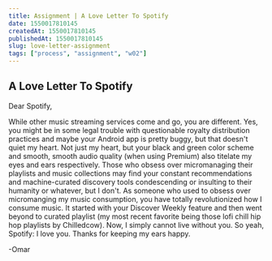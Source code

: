 ```yaml
---
title: Assignment | A Love Letter To Spotify
date: 1550017810145
createdAt: 1550017810145
publishedAt: 1550017810145
slug: love-letter-assignment
tags: ["process", "assignment", "w02"]
---
```


## A Love Letter To Spotify

Dear Spotify,

While other music streaming services come and go, you are different. Yes, you might be in some legal trouble with questionable royalty distribution practices and maybe your Android app is pretty buggy, but that doesn't quiet my heart. Not just my heart, but your black and green color scheme and smooth, smooth audio quality (when using Premium) also titelate my eyes and ears respectively. Those who obsess over micromanaging their playlists and music collections may find your constant recommendations and machine-curated discovery tools condescending or insulting to their humanity or whatever, but I don't. As someone who used to obsess over micromanging my music consumption, you have totally revolutionized how I consume music. It started with your Discover Weekly feature and then went beyond to curated playlist (my most recent favorite being those lofi chill hip hop playlists by Chilledcow). Now, I simply cannot live without you. So yeah, Spotify: I love you. Thanks for keeping my ears happy.

-Omar
